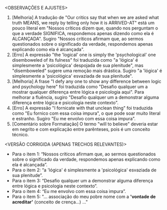 <OBSERVAÇÕES E AJUSTES>
1. [Melhoria] A tradução de "Our critics say that when we are asked what truth MEANS, we reply by telling only how it is ARRIVED-AT" está um pouco literal em "Nossos críticos dizem que, quando nos perguntam o que a verdade SIGNIFICA, respondemos apenas dizendo como ela é ALCANÇADA". Sugiro "Nossos críticos afirmam que, ao sermos questionados sobre o significado da verdade, respondemos apenas explicando como ela é alcançada".
2. [Erro] A expressão "the 'logical' one is simply the 'psychological' one disemboweled of its fulness" foi traduzida como "a 'lógica' é simplesmente a 'psicológica' despojada de sua plenitude", mas "disemboweled" sugere uma remoção mais drástica. Sugiro "a 'lógica' é simplesmente a 'psicológica' esvaziada de sua plenitude".
3. [Melhoria] A frase "I defy any one to show any difference between logic and psychology here" foi traduzida como "Desafio qualquer um a mostrar qualquer diferença entre lógica e psicologia aqui". Para melhorar a fluência, sugiro "Desafio qualquer um a demonstrar alguma diferença entre lógica e psicologia neste contexto".
4. [Erro] A expressão "I fornicate with that unclean thing" foi traduzida como "Eu fornico com essa coisa impura", o que pode soar muito literal e estranho. Sugiro "Eu me envolvo com essa coisa impura".
5. [Comentário sobre Formatação] O termo "will to believe" deveria estar em negrito e com explicação entre parênteses, pois é um conceito técnico.

<VERSÃO CORRIGIDA (APENAS TRECHOS RELEVANTES)>
- Para o item 1: “Nossos críticos afirmam que, ao sermos questionados sobre o significado da verdade, respondemos apenas explicando como ela é alcançada”.
- Para o item 2: “a 'lógica' é simplesmente a 'psicológica' esvaziada de sua plenitude”.
- Para o item 3: “Desafio qualquer um a demonstrar alguma diferença entre lógica e psicologia neste contexto”.
- Para o item 4: “Eu me envolvo com essa coisa impura”.
- Para o item 5: "... associação do meu pobre nome com a **'vontade de acreditar'** (conceito de crença...) ..."